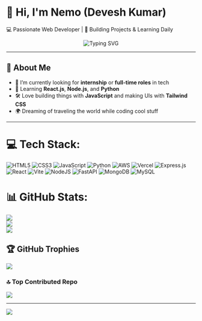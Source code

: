 # 👋 Hi, I'm Nemo (Devesh Kumar)

💻 Passionate Web Developer | 🚀 Building Projects & Learning Daily


<div align="center">
  <img src="https://readme-typing-svg.herokuapp.com?font=Fira+Code&weight=500&pause=1000&color=61DAFB&center=true&vCenter=true&width=435&lines=Frontend+Dev+%7C+React+Enthusiast;Learning+Daily;" alt="Typing SVG" />
</div>

---

## 🧠 About Me

- 💼 I’m currently looking for **internship** or **full-time roles** in tech
- 🌱 Learning **React.js**, **Node.js**, and **Python**
- 🛠️ Love building things with **JavaScript** and making UIs with **Tailwind CSS**
- 🌍 Dreaming of traveling the world while coding cool stuff

---




# 💻 Tech Stack:
![HTML5](https://img.shields.io/badge/html5-%23E34F26.svg?style=for-the-badge&logo=html5&logoColor=white) ![CSS3](https://img.shields.io/badge/css3-%231572B6.svg?style=for-the-badge&logo=css3&logoColor=white) ![JavaScript](https://img.shields.io/badge/javascript-%23323330.svg?style=for-the-badge&logo=javascript&logoColor=%23F7DF1E) ![Python](https://img.shields.io/badge/python-3670A0?style=for-the-badge&logo=python&logoColor=ffdd54) ![AWS](https://img.shields.io/badge/AWS-%23FF9900.svg?style=for-the-badge&logo=amazon-aws&logoColor=white) ![Vercel](https://img.shields.io/badge/vercel-%23000000.svg?style=for-the-badge&logo=vercel&logoColor=white) ![Express.js](https://img.shields.io/badge/express.js-%23404d59.svg?style=for-the-badge&logo=express&logoColor=%2361DAFB) ![React](https://img.shields.io/badge/react-%2320232a.svg?style=for-the-badge&logo=react&logoColor=%2361DAFB) ![Vite](https://img.shields.io/badge/vite-%23646CFF.svg?style=for-the-badge&logo=vite&logoColor=white) ![NodeJS](https://img.shields.io/badge/node.js-6DA55F?style=for-the-badge&logo=node.js&logoColor=white) ![FastAPI](https://img.shields.io/badge/FastAPI-005571?style=for-the-badge&logo=fastapi) ![MongoDB](https://img.shields.io/badge/MongoDB-%234ea94b.svg?style=for-the-badge&logo=mongodb&logoColor=white) ![MySQL](https://img.shields.io/badge/mysql-4479A1.svg?style=for-the-badge&logo=mysql&logoColor=white)
# 📊 GitHub Stats:
![](https://github-readme-stats.vercel.app/api?username=Devesh-nemo&theme=dark&hide_border=false&include_all_commits=false&count_private=false)<br/>
![](https://nirzak-streak-stats.vercel.app/?user=Devesh-nemo&theme=dark&hide_border=false)<br/>
![](https://github-readme-stats.vercel.app/api/top-langs/?username=Devesh-nemo&theme=dark&hide_border=false&include_all_commits=false&count_private=false&layout=compact)

## 🏆 GitHub Trophies
![](https://github-profile-trophy.vercel.app/?username=Devesh-nemo&theme=radical&no-frame=false&no-bg=true&margin-w=4)

### 🔝 Top Contributed Repo
![](https://github-contributor-stats.vercel.app/api?username=Devesh-nemo&limit=5&theme=dark&combine_all_yearly_contributions=true)

---
[![](https://visitcount.itsvg.in/api?id=Devesh-nemo&icon=0&color=0)](https://visitcount.itsvg.in)

<!-- Proudly created with GPRM ( https://gprm.itsvg.in ) -->
